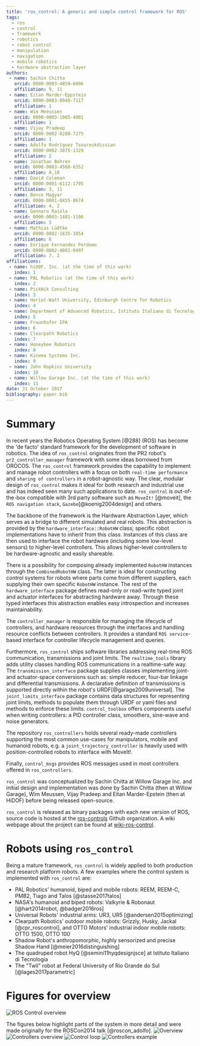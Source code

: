 ```yaml
---
title: 'ros_control: A generic and simple control framework for ROS'
tags:
  - ros
  - control
  - framework
  - robotics
  - robot control
  - manipulation
  - navigation
  - mobile robotics
  - hardware abstraction layer  
authors:
 - name: Sachin Chitta
   orcid: 0000-0003-4859-6096
   affiliation: 9, 11
 - name: Eitan Marder-Eppstein
   orcid: 0000-0003-0940-7117
   affiliation: 1
 - name: Wim Meeussen
   orcid: 0000-0003-1905-4001
   affiliation: 1
 - name: Vijay Pradeep
   orcid: 0000-0002-8280-7275
   affiliation: 1
 - name: Adolfo Rodríguez Tsouroukdissian
   orcid: 0000-0002-3075-1329
   affiliation: 2
 - name: Jonathan Bohren
   orcid: 0000-0003-4568-6352
   affiliation: 8,10
 - name: David Coleman
   orcid: 0000-0001-6112-1795
   affiliation: 3, 11
 - name: Bence Magyar
   orcid: 0000-0001-8455-8674
   affiliation: 4, 2
 - name: Gennaro Raiola
   orcid: 0000-0003-1481-1106
   affiliation: 5
 - name: Mathias Lüdtke
   orcid: 0000-0002-1835-3854
   affiliation: 6
 - name: Enrique Fernandez Perdomo
   orcid: 0000-0002-4881-0497
   affiliation: 7, 2
affiliations:
 - name: hiDOF, Inc. (at the time of this work)
   index: 1
 - name: PAL Robotics (at the time of this work)
   index: 2
 - name: PickNik Consulting
   index: 3
 - name: Heriot-Watt University, Edinburgh Centre for Robotics
   index: 4
 - name: Department of Advanced Robotics, Istituto Italiano di Tecnologia (IIT)
   index: 5
 - name: Fraunhofer IPA
   index: 6
 - name: Clearpath Robotics
   index: 7
 - name: Honeybee Robotics
   index: 8
 - name: Kinema Systems Inc.
   index: 9
 - name: John Hopkins University
   index: 10
 - name: Willow Garage Inc. (at the time of this work)
   index: 11
date: 31 October 2017
bibliography: paper.bib
---
```

# Summary

In recent years the Robotics Operating System [@288] (ROS) has become the 'de facto' standard framework for the development of software in robotics. The idea of `ros_control` originates from the PR2 robot's `pr2_controller_manager` framework with some ideas borrowed from OROCOS. The `ros_control` framework provides the capability to implement and manage robot controllers with a focus on both `real-time performance` and `sharing of controllers` in a robot-agnostic way. 
The clear, modular design of `ros_control` makes it ideal for both research and industrial use and has indeed seen many such applications to date. `ros_control` is out-of-the-box compatible with 3rd party software such as `MoveIt!` [@moveit],  the `ROS navigation stack`, `Gazebo`[@koenig2004design] and others.

The backbone of the framework is the Hardware Abstraction Layer, which serves as a bridge to different simulated and real robots. This abstraction is provided by the `hardware_interface::RobotHW` class; specific robot implementations have to inherit from this class.  Instances of this class are then used to interface the robot hardware (including some low-level sensors) to higher-level controllers. This allows higher-level controllers to be hardware-agnostic and easily shareable.

There is a possibility for composing already implemented `RobotHW` instances through the `CombinedRobotHW` class. The latter is ideal for constructing control systems for robots where parts come from different suppliers, each supplying their own specific `RobotHW` instance. The rest of the `hardware_interface` package defines read-only or read-write typed joint and actuator interfaces for abstracting hardware away. Through these typed interfaces this abstraction enables easy introspection and increases maintainability.

The `controller_manager` is responsible for managing the lifecycle of controllers, and hardware resources through the interfaces and handling resource conflicts between controllers. It provides a standard `ROS service`-based interface for controller lifecycle management and queries.

Furthermore, `ros_control` ships software libraries addressing real-time ROS communication, transmissions and joint limits. The `realtime_tools` library adds utility classes handling ROS communications in a realtime-safe way. The `transmission_interface` package supplies classes implementing joint- and actuator-space conversions such as: simple reducer, four-bar linkage and differential transmissions. A declarative definition of transmissions is supported directly within the robot's URDF[@garage2009universal].  The `joint_limits_interface` package contains data structures for representing joint limits, methods to populate them through URDF or yaml files and methods to enforce these limits. `control_toolbox` offers components useful when writing controllers: a PID controller class, smoothers, sine-wave and noise generators. 

The repository `ros_controllers` holds several ready-made controllers supporting the most common use-cases for manipulators, mobile and humanoid robots, e.g. a `joint_trajectory_controller` is heavily used with position-controlled robots to interface with MoveIt!.

Finally, `control_msgs` provides ROS messages used in most controllers offered in `ros_controllers`.

`ros_control` was conceptualized by Sachin Chitta at Willow Garage Inc. and initial design and implementation was done by Sachin Chitta (then at Willow Garage), Wim Meussen, Vijay Pradeep and Eitan Marder-Epstein (then at HiDOF) before being released open-source.

`ros_control` is released as binary packages with each new version of ROS, source code is hosted at the [ros-controls](https://github.com/ros-controls) Github organization. A wiki webpage about the project can be found at [wiki-ros-control](http://wiki.ros.org/ros_control).

# Robots using `ros_control`

Being a mature framework, `ros_control` is widely applied to both production and research platform robots. A few examples where the control system is implemented with `ros_control` are:
- PAL Robotics' humanoid, biped and mobile robots: REEM, REEM-C, PMB2, Tiago and Talos [@stasse2017talos] 
- NASA's humanoid and biped robots: Valkyrie & Robonaut [@hart2014robot, @badger2016ros]
- Universal Robots' industrial arms: UR3, UR5 [@andersen2015optimizing]
- Clearpath Robotics' outdoor mobile robots: Grizzly, Husky, Jackal [@cpr_roscontrol], and OTTO Motors' industrial indoor mobile robots: OTTO 1500, OTTO 100
- Shadow Robot's anthropomorphic, highly sensorized and precise Shadow Hand [@meier2016distinguishing]
- The quadruped robot HyQ [@semini11hyqdesignjsce] at Istituto Italiano di Tecnologia
- The "Twil" robot at Federal University of Rio Grande do Sul [@lages2017parametric]


# Figures for overview
![ROS Control overview](images/ros_control_overview.png)

The figures below highlight parts of the system in more detail and were made originally for the ROSCon2014 talk [@roscon_adolfo]. 
![Overview](images/overview.svg)
![Controllers overview](images/ros_control_interfaces.svg)
![Control loop](images/control_loop.svg)
![Controllers example](images/controllers.svg)

